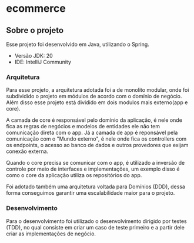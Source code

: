 # ecommerce

## Sobre o projeto
Esse projeto foi desenvolvido em Java, utilizando o Spring.

- Versão JDK: 20
- IDE: IntelliJ Community

### Arquitetura
Para esse projeto, a arquitetura adotada foi a de monolito modular, onde foi subdividido o projeto em módulos de acordo com o domínio de negócio. Além disso esse projeto está dividido em dois modulos mais externo(app e core).

A camada de core é responsável pelo domínio da aplicação, é nele onde fica as regras de negócios e modelos de entidades ele não tem comunicação direta com o app.
Já a camada de app é reponsável pela comunicação com o "Mundo externo", é nele onde fica os controllers com os endpoints, o acesso ao banco de dados e outros provedores que exijam conexão externa. 

Quando o core precisa se comunicar com o app, é utilizado a inversão de controle por meio de interfaces e implementações, um exemplo disso é como o core da aplicação utiliza os repositórios do app.

Foi adotado também uma arquitetura voltada para Domínios (DDD), dessa forma conseguimos garantir uma escalabilidade maior para o projeto.

### Desenvolvimento
Para o desenvolvimento foi utilizado o desenvolvimento dirigido por testes (TDD), no qual consiste em criar um caso de teste primeiro e a partir dele criar as implementações de negócio.

